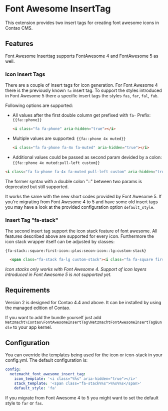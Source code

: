 Font Awesome InsertTag
======================

This extension provides two insert tags for creating font awesome icons in Contao CMS.

Features
--------

Font Awesome Inserttag supports FontAwesome 4 and FontAwesome 5 as well.

### Icon Insert Tags

There are a couple of insert tags for icon generation. For Font Awesome 4 there is the previously known `fa` insert tag.
To support the styles introduced in Font Awesome 5 there a specific insert tags the styles `fas`, `far`, `fal`, `fab`. 

Following options are supported:
 * All values after the first double column get prefixed with `fa-` Prefix: `{{fa::phone}}` 
   ```html
   <i class="fa fa-phone" aria-hidden="true"></i>
   ```
 * Multiple values are supported: `{{fa::phone 4x muted}}`
   ```html
   <i class="fa fa-phone fa-4x fa-muted" aria-hidden="true"></i>
   ```
 * Additional values could be passed as second param devided by a colon: `{{fa::phone 4x muted:pull-left custom}}`
  ```html
  <i class="fa fa-phone fa-4x fa-muted pull-left custom" aria-hidden="true"></i>
  ```
  The former syntax with a double colon "::" between two params is deprecated but still supported.

It works the same with the new short codes provided by Font Awesome 5. If you're migrating from Font Awesome 4 to 5 and
have some old insert tags you may have a look at the provided configuration option `default_style`.


### Insert Tag "fa-stack"

The second insert tag support the icon stack feature of font awesome. All features described above are supported for
every icon. Furthermore the icon stack wrapper itself can be adjusted by classes:

`{fa-stack::square:first-icon::plus:secon-icon::lg:custom-stack}`

```html
  <span class="fa-stack fa-lg custom-stack"><i class="fa fa-square first-icon" aria-hidden="true"></i><i class="fa fa-plus second-icon" aria-hidden="true"></i></span>
```

*Icon stacks only works with Font Awesome 4. Support of icon layers introduced in Font Awesome 5 is not supported yet.* 

Requirements
------------

Version 2 is designed for Contao 4.4 and above. It can be installed by using the managed edition of Contao.

If you want to add the bundle yourself just add `Netzmacht\Contao\FontAwesomeInsertTag\NetzmachtFontAwesomeInsertTagBundle` 
to your app kernel.


Configuration
-------------

You can override the templates being used for the icon or icon-stack in your config.yml. The default configuration is:

```yaml
config:
  netzmacht_font_awesome_insert_tag:
    icon_template: '<i class="%%s" aria-hidden="true"></i>'
    stack_template: '<span class="fa-stack%%s">%%s%%s</span>'
    default_style: 'fa'
```

If you migrate from Font Awesome 4 to 5 you might want to set the default style to `far` or `fas`.
